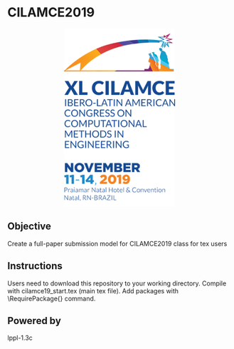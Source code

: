 # CILAMCE2019

<p align="center">
  <img src="Images/lg_cilamce2019.png" width="250"/>
</p>

## Objective
Create a full-paper submission model for CILAMCE2019 class for tex users

## Instructions

Users need to download this repository to your working directory. Compile with cilamce19_start.tex (main tex file). Add packages with \RequirePackage{} command.

## Powered by

lppl-1.3c 

